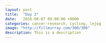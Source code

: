 ```yaml
---
layout: post
title:  "Day 2"
date:   2016-08-07 09:00:00 +0000
categories: cancer-research, cycling, lejog
image: "http://fillmurray.com/300/300"
description: This is a description
---
```

